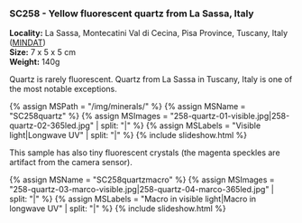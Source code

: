 
### <a name="SC258"></a> SC258 - Yellow fluorescent quartz from La Sassa, Italy

**Locality:** La Sassa, Montecatini Val di Cecina, Pisa Province, Tuscany, Italy ([MINDAT](https://www.mindat.org/loc-107392.html))  
**Size:** 7 x 5 x 5 cm   
**Weight:** 140g  

Quartz is rarely fluorescent. Quartz from La Sassa in Tuscany, Italy is one of the most notable exceptions.

{% assign MSPath = "/img/minerals/" %}
{% assign MSName = "SC258quartz" %}
{% assign MSImages = "258-quartz-01-visible.jpg|258-quartz-02-365led.jpg" | split: "|" %}
{% assign MSLabels = "Visible light|Longwave UV" | split: "|" %}
{% include slideshow.html %}

This sample has also tiny fluorescent crystals (the magenta speckles are artifact from the camera sensor).

{% assign MSName = "SC258quartzmacro" %}
{% assign MSImages = "258-quartz-03-marco-visible.jpg|258-quartz-04-marco-365led.jpg" | split: "|" %}
{% assign MSLabels = "Macro in visible light|Macro in longwave UV" | split: "|" %}
{% include slideshow.html %}

